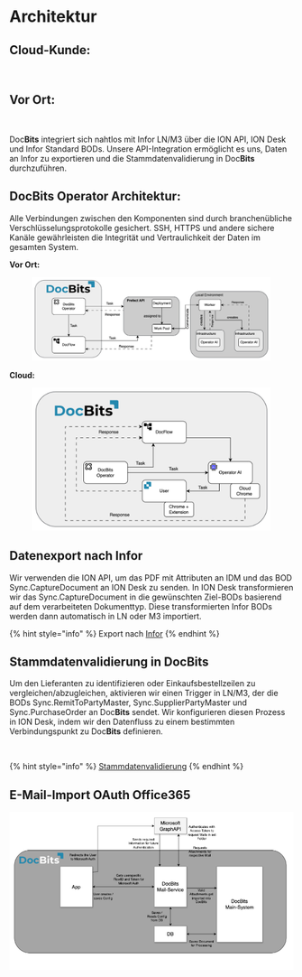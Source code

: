 # Architektur

## Cloud-Kunde:

<figure><img src="../.gitbook/assets/architecture1.avif" alt=""><figcaption></figcaption></figure>

## Vor Ort:

<figure><img src="../.gitbook/assets/architecture2.avif" alt=""><figcaption></figcaption></figure>

Doc**Bits** integriert sich nahtlos mit Infor LN/M3 über die ION API, ION Desk und Infor Standard BODs. Unsere API-Integration ermöglicht es uns, Daten an Infor zu exportieren und die Stammdatenvalidierung in Doc**Bits** durchzuführen.

## **DocBits Operator** Architektu&#x72;**:**

Alle Verbindungen zwischen den Komponenten sind durch branchenübliche Verschlüsselungsprotokolle gesichert. SSH, HTTPS und andere sichere Kanäle gewährleisten die Integrität und Vertraulichkeit der Daten im gesamten System.

**Vor Ort:**&#x20;

<figure><img src="../.gitbook/assets/Operator  (2).png" alt=""><figcaption></figcaption></figure>

**Cloud:**&#x20;

<figure><img src="../.gitbook/assets/Operator Cloud .png" alt=""><figcaption></figcaption></figure>

## Datenexport nach Infor

Wir verwenden die ION API, um das PDF mit Attributen an IDM und das BOD Sync.CaptureDocument an ION Desk zu senden. In ION Desk transformieren wir das Sync.CaptureDocument in die gewünschten Ziel-BODs basierend auf dem verarbeiteten Dokumenttyp. Diese transformierten Infor BODs werden dann automatisch in LN oder M3 importiert.

{% hint style="info" %}
Export nach [Infor](../setup/exporting-in-docbits/exporting-to-infor/)
{% endhint %}

## Stammdatenvalidierung in DocBits

Um den Lieferanten zu identifizieren oder Einkaufsbestellzeilen zu vergleichen/abzugleichen, aktivieren wir einen Trigger in LN/M3, der die BODs Sync.RemitToPartyMaster, Sync.SupplierPartyMaster und Sync.PurchaseOrder an Doc**Bits** sendet. Wir konfigurieren diesen Prozess in ION Desk, indem wir den Datenfluss zu einem bestimmten Verbindungspunkt zu Doc**Bits** definieren.

<figure><img src="../.gitbook/assets/architecture3.avif" alt=""><figcaption></figcaption></figure>

{% hint style="info" %}
[Stammdatenvalidierung](../setup/importing-customer-master-data/)
{% endhint %}

## E-Mail-Import OAuth Office365

![](https://raw.githubusercontent.com/Fellow-Consulting-AG/docbits/refs/heads/main/readme/.gitbook/assets/o365_architecture.png)
